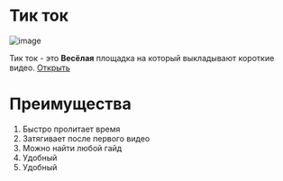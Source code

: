 # Тик ток 
![image](https://github.com/user-attachments/assets/1961b149-8172-44f5-b0b4-8c6018dbcac1)

Тик ток - это **Весёлая** площадка на который выкладывают короткие видео.
[Открыть](https://www.tiktok.com/ru-RU)    

# Преимущества

1. Быстро пролитает время
2. Затягивает после первого видео 
3. Можно найти любой гайд
4. Удобный
5. Удобный
